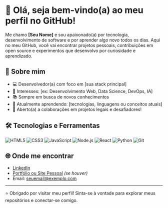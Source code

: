 # 👋 Olá, seja bem-vindo(a) ao meu perfil no GitHub!

Me chamo **[Seu Nome]** e sou apaixonado(a) por tecnologia, desenvolvimento de software e por aprender algo novo todos os dias. Aqui no meu GitHub, você vai encontrar projetos pessoais, contribuições em open source e experimentos que desenvolvo por curiosidade e aprendizado.

## 🚀 Sobre mim

- 💻 Desenvolvedor(a) com foco em [sua stack principal]
- 🎯 Interesses: [ex: Desenvolvimento Web, Data Science, DevOps, IA]
- 📚 Sempre em busca de novos conhecimentos
- 🌱 Atualmente aprendendo: [tecnologias, linguagens ou conceitos atuais]
- 🤝 Aberto(a) a colaborações em projetos legais e desafiadores!

## 🛠️ Tecnologias e Ferramentas

![HTML5](https://img.shields.io/badge/HTML5-E34F26?style=flat&logo=html5&logoColor=white)
![CSS3](https://img.shields.io/badge/CSS3-1572B6?style=flat&logo=css3&logoColor=white)
![JavaScript](https://img.shields.io/badge/JavaScript-F7DF1E?style=flat&logo=javascript&logoColor=black)
![Node.js](https://img.shields.io/badge/Node.js-339933?style=flat&logo=node.js&logoColor=white)
![React](https://img.shields.io/badge/React-20232A?style=flat&logo=react&logoColor=61DAFB)
![Python](https://img.shields.io/badge/Python-3776AB?style=flat&logo=python&logoColor=white)
![Git](https://img.shields.io/badge/Git-F05032?style=flat&logo=git&logoColor=white)
<!-- Adicione/remova tecnologias conforme necessário -->

## 🌐 Onde me encontrar

- [LinkedIn](https://www.linkedin.com/in/SEU-USUARIO)
- [Portfólio ou Site Pessoal](https://seudominio.com) *(se houver)*
- Email: seuemail@exemplo.com

---

⭐️ Obrigado por visitar meu perfil! Sinta-se à vontade para explorar meus repositórios e conectar-se comigo.
